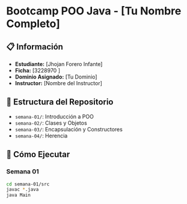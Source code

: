 # Bootcamp POO Java - [Tu Nombre Completo]

## 📋 Información

- **Estudiante:** [Jhojan Forero Infante]
- **Ficha:** [3228970 ]
- **Dominio Asignado:** [Tu Dominio]
- **Instructor:** [Nombre del Instructor]

## 📁 Estructura del Repositorio

- `semana-01/`: Introducción a POO
- `semana-02/`: Clases y Objetos
- `semana-03/`: Encapsulación y Constructores
- `semana-04/`: Herencia

## 🚀 Cómo Ejecutar

### Semana 01
```bash
cd semana-01/src
javac *.java
java Main
